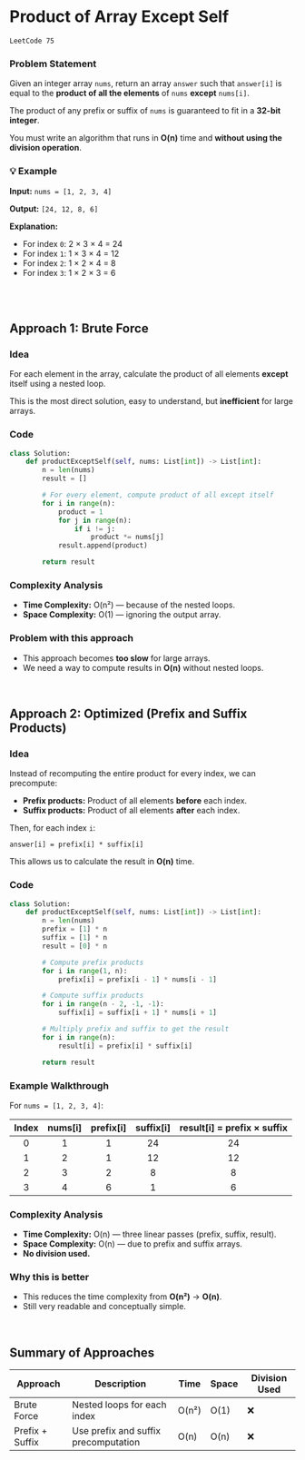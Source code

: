 # Product of Array Except Self
`LeetCode 75`

### Problem Statement

Given an integer array `nums`, return an array `answer` such that `answer[i]` is equal to the **product of all the elements** of `nums` **except** `nums[i]`.

The product of any prefix or suffix of `nums` is guaranteed to fit in a **32-bit integer**.

You must write an algorithm that runs in **O(n)** time and **without using the division operation**.


### 💡 Example

**Input:**
`nums = [1, 2, 3, 4]`

**Output:**
`[24, 12, 8, 6]`

**Explanation:**

* For index `0`: 2 × 3 × 4 = 24
* For index `1`: 1 × 3 × 4 = 12
* For index `2`: 1 × 2 × 4 = 8
* For index `3`: 1 × 2 × 3 = 6

<br><br>

## Approach 1: Brute Force

### Idea

For each element in the array, calculate the product of all elements **except** itself using a nested loop.

This is the most direct solution, easy to understand, but **inefficient** for large arrays.

### Code

```python
class Solution:
    def productExceptSelf(self, nums: List[int]) -> List[int]:
        n = len(nums)
        result = []

        # For every element, compute product of all except itself
        for i in range(n):
            product = 1
            for j in range(n):
                if i != j:
                    product *= nums[j]
            result.append(product)

        return result
```

### Complexity Analysis

* **Time Complexity:** O(n²) — because of the nested loops.
* **Space Complexity:** O(1) — ignoring the output array.

### Problem with this approach

* This approach becomes **too slow** for large arrays.
* We need a way to compute results in **O(n)** without nested loops.

<br>

## Approach 2: Optimized (Prefix and Suffix Products)

### Idea

Instead of recomputing the entire product for every index, we can precompute:

* **Prefix products:** Product of all elements **before** each index.
* **Suffix products:** Product of all elements **after** each index.

Then, for each index `i`:

```
answer[i] = prefix[i] * suffix[i]
```

This allows us to calculate the result in **O(n)** time.

### Code

```python
class Solution:
    def productExceptSelf(self, nums: List[int]) -> List[int]:
        n = len(nums)
        prefix = [1] * n
        suffix = [1] * n
        result = [0] * n

        # Compute prefix products
        for i in range(1, n):
            prefix[i] = prefix[i - 1] * nums[i - 1]

        # Compute suffix products
        for i in range(n - 2, -1, -1):
            suffix[i] = suffix[i + 1] * nums[i + 1]

        # Multiply prefix and suffix to get the result
        for i in range(n):
            result[i] = prefix[i] * suffix[i]

        return result
```

### Example Walkthrough

For `nums = [1, 2, 3, 4]`:

| Index | nums[i] | prefix[i] | suffix[i] | result[i] = prefix × suffix |
| :---: | :-----: | :-------: | :-------: | :-------------------------: |
|   0   |    1    |     1     |     24    |              24             |
|   1   |    2    |     1     |     12    |              12             |
|   2   |    3    |     2     |     8     |              8              |
|   3   |    4    |     6     |     1     |              6              |

### Complexity Analysis

* **Time Complexity:** O(n) — three linear passes (prefix, suffix, result).
* **Space Complexity:** O(n) — due to prefix and suffix arrays.
* **No division used.**

### Why this is better

* This reduces the time complexity from **O(n²)** → **O(n)**.
* Still very readable and conceptually simple.

<br>

## Summary of Approaches

| Approach            | Description                          | Time  | Space | Division Used |
| ------------------- | ------------------------------------ | ----- | ----- | ------------- |
|  Brute Force     | Nested loops for each index          | O(n²) | O(1)  | ❌             |
| Prefix + Suffix | Use prefix and suffix precomputation | O(n)  | O(n)  | ❌             |


